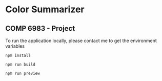 # Color Summarizer

## COMP 6983 - Project

To run the application locally, please contact me to get the environment variables

```
npm install

npm run build

npm run preview
```
